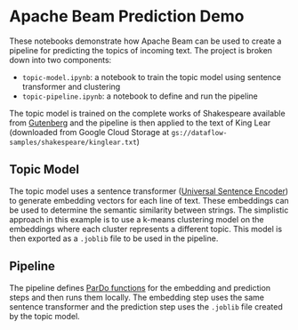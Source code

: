 # Apache Beam Prediction Demo

These notebooks demonstrate how Apache Beam can be used to create a pipeline for predicting the topics of incoming text. The project is broken down into two components:
- `topic-model.ipynb`: a notebook to train the topic model using sentence transformer and clustering
- `topic-pipeline.ipynb`: a notebook to define and run the pipeline

The topic model is trained on the complete works of Shakespeare available from [Gutenberg](https://www.gutenberg.org/ebooks/100) and the pipeline is then applied to the text of King Lear (downloaded from Google Cloud Storage at `gs://dataflow-samples/shakespeare/kinglear.txt`)

## Topic Model

The topic model uses a sentence transformer ([Universal Sentence Encoder](https://tfhub.dev/google/universal-sentence-encoder/4)) to generate embedding vectors for each line of text. These embeddings can be used to determine the semantic similarity between strings. The simplistic approach in this example is to use a k-means clustering model on the embeddings where each cluster represents a different topic. This model is then exported as a `.joblib` file to be used in the pipeline.

## Pipeline

The pipeline defines [ParDo functions](https://beam.apache.org/documentation/programming-guide/#pardo) for the embedding and prediction steps and then runs them locally. The embedding step uses the same sentence transformer and the prediction step uses the `.joblib` file created by the topic model.